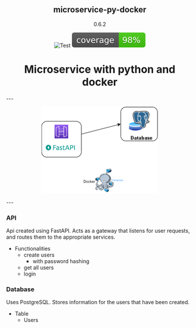 <h2 align="center">
    microservice-py-docker

</h2>
<p align="center">
    0.6.2
</p>

<p align="center">
  <img  src="https://github.com/yemaney/microservice-py-docker/actions/workflows/test.yaml/badge.svg" alt="Test">
  <img  src="images/coverage.svg" alt="Coverage">
</p>

<h1 align="center">
    Microservice with python and docker
</h1>
---
<p align="center">
  <img  src="images/diagram.png" alt="Coverage">
</p>
---

### API

Api created using FastAPI. Acts as a gateway that listens for user requests, and routes them to the appropriate services.

- Functionalities
    - create users
        - with password hashing
    - get all users
    - login

### Database

Uses PostgreSQL. Stores information for the users that have been created.

- Table
    - Users
